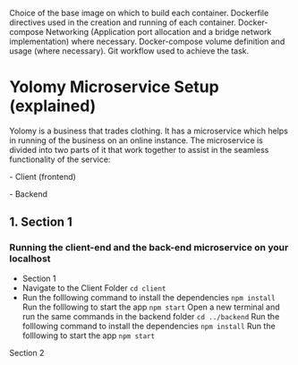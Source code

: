 Choice of the base image on which to build each container.
Dockerfile directives used in the creation and running of each container.
Docker-compose Networking (Application port allocation and a bridge network implementation) where necessary.
Docker-compose volume definition and usage (where necessary).
Git workflow used to achieve the task.

# Yolomy Microservice Setup (explained)
Yolomy is a business that trades clothing. It has a microservice which helps in running of the business on an online instance. The microservice is divided into two parts of it that work together to assist in the seamless functionality of the service:
    <p>- Client (frontend)</p>
    <p>- Backend</p>
## 1. Section 1
### Running the client-end and the back-end microservice on your localhost

* Section 1
* Navigate to the Client Folder `cd client`
* Run the folllowing command to install the dependencies `npm install`
Run the folllowing to start the app `npm start`
Open a new terminal and run the same commands in the backend folder `cd ../backend`
Run the folllowing command to install the dependencies `npm install`
Run the folllowing to start the app `npm start`

Section 2

